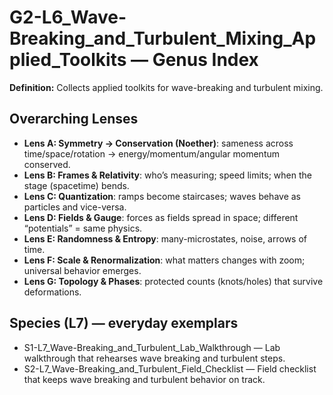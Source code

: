 # G2-L6_Wave-Breaking_and_Turbulent_Mixing_Applied_Toolkits — Genus Index
**Definition:** Collects applied toolkits for wave-breaking and turbulent mixing.

## Overarching Lenses

- **Lens A: Symmetry -> Conservation (Noether)**: sameness across time/space/rotation → energy/momentum/angular momentum conserved.
- **Lens B: Frames & Relativity**: who’s measuring; speed limits; when the stage (spacetime) bends.
- **Lens C: Quantization**: ramps become staircases; waves behave as particles and vice-versa.
- **Lens D: Fields & Gauge**: forces as fields spread in space; different “potentials” = same physics.
- **Lens E: Randomness & Entropy**: many-microstates, noise, arrows of time.
- **Lens F: Scale & Renormalization**: what matters changes with zoom; universal behavior emerges.
- **Lens G: Topology & Phases**: protected counts (knots/holes) that survive deformations.

## Species (L7) — everyday exemplars

- S1-L7_Wave-Breaking_and_Turbulent_Lab_Walkthrough — Lab walkthrough that rehearses wave breaking and turbulent steps.
- S2-L7_Wave-Breaking_and_Turbulent_Field_Checklist — Field checklist that keeps wave breaking and turbulent behavior on track.
